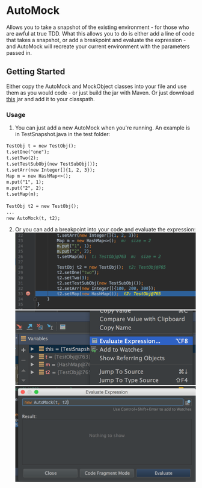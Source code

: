 # AutoMock

Allows you to take a snapshot of the existing environment - for those who are awful at true TDD. What this allows you to do
is either add a line of code that takes a snapshot, or add a breakpoint and evaluate the expression - and AutoMock will
recreate your current environment with the parameters passed in.

## Getting Started

Either copy the AutoMock and MockObject classes into your file and use them as you would code - or just build the jar
with Maven. Or just download [this](AutoMock-0.0.1.jar) jar and add it to your classpath.

### Usage

1. You can just add a new AutoMock when you're running. An example is in TestSnapshot.java in the test folder:

```
TestObj t = new TestObj();
t.setOne("one");
t.setTwo(2);
t.setTestSubObj(new TestSubObj());
t.setArr(new Integer[]{1, 2, 3});
Map m = new HashMap<>();
m.put("1", 1);
m.put("2", 2);
t.setMap(m);

TestObj t2 = new TestObj();
...
new AutoMock(t, t2);
```

2. Or you can add a breakpoint into your code and evaluate the expression:
![set breakpoint](Evaluate_1.png)
![evaluate](Evaluate_2.png)
![evaluate snapshot](Evaluate_3.png)
